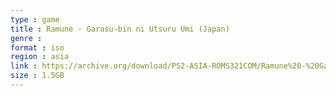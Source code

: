 ```yaml
---
type : game
title : Ramune - Garasu-bin ni Utsuru Umi (Japan)
genre : 
format : iso
region : asia
link : https://archive.org/download/PS2-ASIA-ROMS321COM/Ramune%20-%20Garasu-bin%20ni%20Utsuru%20Umi%20%28Japan%29.7z
size : 1.5GB
---
```

